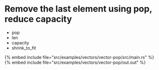 # Remove the last element using pop, reduce capacity

* pop
* len
* capacity
* shrink_to_fit

{% embed include file="src/examples/vectors/vector-pop/src/main.rs" %}
{% embed include file="src/examples/vectors/vector-pop/out.out" %}


